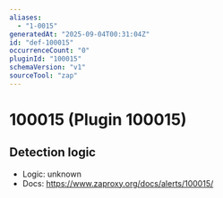 ```yaml
---
aliases:
  - "1-0015"
generatedAt: "2025-09-04T00:31:04Z"
id: "def-100015"
occurrenceCount: "0"
pluginId: "100015"
schemaVersion: "v1"
sourceTool: "zap"
---
```


# 100015 (Plugin 100015)

## Detection logic

- Logic: unknown
- Docs: https://www.zaproxy.org/docs/alerts/100015/


